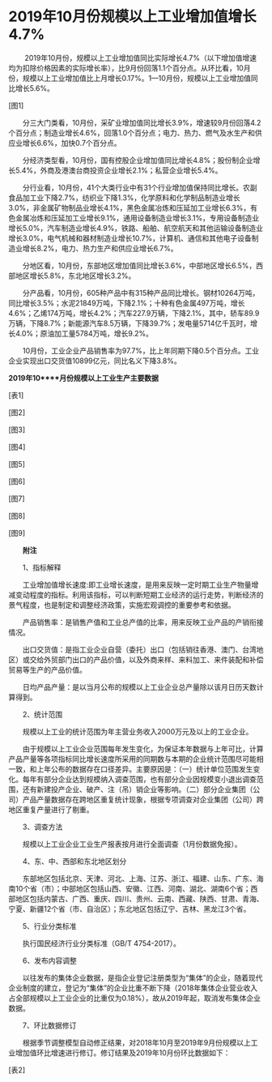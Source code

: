 # 2019年10月份规模以上工业增加值增长4.7%

 　　2019年10月份，规模以上工业增加值同比实际增长4.7%（以下增加值增速均为扣除价格因素的实际增长率），比9月份回落1.1个百分点。从环比看，10月份，规模以上工业增加值比上月增长0.17%。1—10月份，规模以上工业增加值同比增长5.6%。

\[图1\]

　　分三大门类看，10月份，采矿业增加值同比增长3.9%，增速较9月份回落4.2个百分点；制造业增长4.6%，回落1.0个百分点；电力、热力、燃气及水生产和供应业增长6.6%，加快0.7个百分点。

　　分经济类型看，10月份，国有控股企业增加值同比增长4.8%；股份制企业增长5.4%，外商及港澳台商投资企业增长2.1%；私营企业增长5.4%。

　　分行业看，10月份，41个大类行业中有31个行业增加值保持同比增长。农副食品加工业下降2.7%，纺织业下降1.3%，化学原料和化学制品制造业增长3.0%，非金属矿物制品业增长4.1%，黑色金属冶炼和压延加工业增长6.3%，有色金属冶炼和压延加工业增长9.1%，通用设备制造业增长3.1%，专用设备制造业增长5.0%，汽车制造业增长4.9%，铁路、船舶、航空航天和其他运输设备制造业增长3.0%，电气机械和器材制造业增长10.7%，计算机、通信和其他电子设备制造业增长8.2%，电力、热力生产和供应业增长6.7%。

　　分地区看，10月份，东部地区增加值同比增长3.6%，中部地区增长6.5%，西部地区增长5.8%，东北地区增长3.2%。

　　分产品看，10月份，605种产品中有315种产品同比增长。钢材10264万吨，同比增长3.5%；水泥21849万吨，下降2.1%；十种有色金属497万吨，增长4.6%；乙烯174万吨，增长4.2%；汽车227.9万辆，下降2.1%，其中，轿车89.9万辆，下降8.7%；新能源汽车8.5万辆，下降39.7%；发电量5714亿千瓦时，增长4.0%；原油加工量5784万吨，增长9.2%。

　　10月份，工业企业产品销售率为97.7%，比上年同期下降0.5个百分点。工业企业实现出口交货值10899亿元，同比名义下降3.8%。

**2019****年****10****月份规模以上工业生产主要数据**

\[表1\]

\[图2\]

\[图3\]

\[图4\]

\[图5\]

\[图6\]

\[图7\]

\[图8\]

\[图9\]

　　**附注**

　　1、指标解释

　　工业增加值增长速度:即工业增长速度，是用来反映一定时期工业生产物量增减变动程度的指标。利用该指标，可以判断短期工业经济的运行走势，判断经济的景气程度，也是制定和调整经济政策，实施宏观调控的重要参考和依据。

　　产品销售率：是销售产值和工业总产值的比率，用来反映工业产品的产销衔接情况。

　　出口交货值：是指工业企业自营（委托）出口（包括销往香港、澳门、台湾地区）或交给外贸部门出口的产品价值，以及外商来样、来料加工、来件装配和补偿贸易等生产的产品价值。

　　日均产品产量：是以当月公布的规模以上工业企业总产量除以该月日历天数计算得到。

　　2、统计范围

　　规模以上工业的统计范围为年主营业务收入2000万元及以上的工业企业。

　　由于规模以上工业企业范围每年发生变化，为保证本年数据与上年可比，计算产品产量等各项指标同比增长速度所采用的同期数与本期的企业统计范围尽可能相一致，和上年公布的数据存在口径差异。主要原因是：（一）统计单位范围发生变化。每年有部分企业达到规模纳入调查范围，也有部分企业因规模变小退出调查范围，还有新建投产企业、破产、注（吊）销企业等影响。（二）部分企业集团（公司）产品产量数据存在跨地区重复统计现象，根据专项调查对企业集团（公司）跨地区重复产量进行了剔重。

　　3、调查方法

　　规模以上工业企业工业生产报表按月进行全面调查（1月份数据免报）。

　　4、东、中、西部和东北地区划分

　　东部地区包括北京、天津、河北、上海、江苏、浙江、福建、山东、广东、海南10个省（市）；中部地区包括山西、安徽、江西、河南、湖北、湖南6个省；西部地区包括内蒙古、广西、重庆、四川、贵州、云南、西藏、陕西、甘肃、青海、宁夏、新疆12个省（市、自治区）；东北地区包括辽宁、吉林、黑龙江3个省。

　　5、行业分类标准

　　执行国民经济行业分类标准（GB/T 4754-2017）。

　　6、发布内容调整

　　以往发布的集体企业数据，是指企业登记注册类型为“集体”的企业，随着现代企业制度的建立，登记为“集体”的企业比重不断下降（2018年集体企业营业收入占全部规模以上工业企业的比重仅为0.18%），故从2019年起，取消发布集体企业数据。

　　7、环比数据修订

　　根据季节调整模型自动修正结果，对2018年10月至2019年9月份规模以上工业增加值环比增速进行修订。修订结果及2019年10月份环比数据如下：

\[表2\]